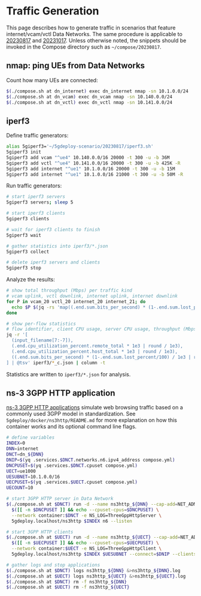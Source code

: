 # Traffic Generation

This page describes how to generate traffic in scenarios that feature internet/vcam/vctl Data Networks.
The same procedure is applicable to [20230817](README.md) and [20231017](../20231017/README.md).
Unless otherwise noted, the snippets should be invoked in the Compose directory such as `~/compose/20230817`.

## nmap: ping UEs from Data Networks

Count how many UEs are connected:

```bash
$(./compose.sh at dn_internet) exec dn_internet nmap -sn 10.1.0.0/24
$(./compose.sh at dn_vcam) exec dn_vcam nmap -sn 10.140.0.0/24
$(./compose.sh at dn_vctl) exec dn_vctl nmap -sn 10.141.0.0/24
```

## iperf3

Define traffic generators:

```bash
alias 5giperf3='~/5gdeploy-scenario/20230817/iperf3.sh'
5giperf3 init
5giperf3 add vcam "^ue4" 10.140.0.0/16 20000 -t 300 -u -b 36M
5giperf3 add vctl "^ue4" 10.141.0.0/16 20000 -t 300 -u -b 425K -R
5giperf3 add internet "^ue1" 10.1.0.0/16 20000 -t 300 -u -b 15M
5giperf3 add internet "^ue1" 10.1.0.0/16 21000 -t 300 -u -b 50M -R
```

Run traffic generators:

```bash
# start iperf3 servers
5giperf3 servers; sleep 5

# start iperf3 clients
5giperf3 clients

# wait for iperf3 clients to finish
5giperf3 wait

# gather statistics into iperf3/*.json
5giperf3 collect

# delete iperf3 servers and clients
5giperf3 stop
```

Analyze the results:

```bash
# show total throughput (Mbps) per traffic kind
# vcam uplink, vctl downlink, internet uplink, internet downlink
for P in vcam_20 vctl_20 internet_20 internet_21; do
  echo $P $(jq -rs 'map((.end.sum.bits_per_second) * (1-.end.sum.lost_percent/100)) | add / 1e3 | round / 1e3' iperf3/$P*_c.json)
done

# show per-flow statistics
# flow identifier, client CPU usage, server CPU usage, throughput (Mbps)
jq -r '[
  (input_filename[7:-7]),
  (.end.cpu_utilization_percent.remote_total * 1e3 | round / 1e3),
  (.end.cpu_utilization_percent.host_total * 1e3 | round / 1e3),
  ((.end.sum.bits_per_second) * (1-.end.sum.lost_percent/100) / 1e3 | round / 1e3)
] | @tsv' iperf3/*_c.json | column -t
```

Statistics are written to `iperf3/*.json` for analysis.

## ns-3 3GPP HTTP application

[ns-3 3GPP HTTP applications](https://www.nsnam.org/docs/release/3.35/models/html/applications.html) simulate web browsing traffic based on a commonly used 3GPP model in standardization.
See `5gdeploy/docker/ns3http/README.md` for more explanation on how this container works and its optional command line flags.

```bash
# define variables
INDEX=0
DNN=internet
DNCT=dn_${DNN}
DNIP=$(yq .services.$DNCT.networks.n6.ipv4_address compose.yml)
DNCPUSET=$(yq .services.$DNCT.cpuset compose.yml)
UECT=ue1000
UESUBNET=10.1.0.0/16
UECPUSET=$(yq .services.$UECT.cpuset compose.yml)
UECOUNT=10

# start 3GPP HTTP server in Data Network
$(./compose.sh at $DNCT) run -d --name ns3http_${DNN} --cap-add=NET_ADMIN --device /dev/net/tun \
  $([[ -n $DNCPUSET ]] && echo --cpuset-cpus=$DNCPUSET) \
  --network container:$DNCT -e NS_LOG=ThreeGppHttpServer \
  5gdeploy.localhost/ns3http $INDEX n6 --listen

# start 3GPP HTTP clients
$(./compose.sh at $UECT) run -d --name ns3http_${UECT} --cap-add=NET_ADMIN --device /dev/net/tun \
  $([[ -n $UECPUSET ]] && echo --cpuset-cpus=$UECPUSET) \
  --network container:$UECT -e NS_LOG=ThreeGppHttpClient \
  5gdeploy.localhost/ns3http $INDEX $UESUBNET --connect=$DNIP --clients=$UECOUNT

# gather logs and stop applications
$(./compose.sh at $DNCT) logs ns3http_${DNN} &>ns3http_${DNN}.log
$(./compose.sh at $UECT) logs ns3http_${UECT} &>ns3http_${UECT}.log
$(./compose.sh at $DNCT) rm -f ns3http_${DNN}
$(./compose.sh at $UECT) rm -f ns3http_${UECT}
```
